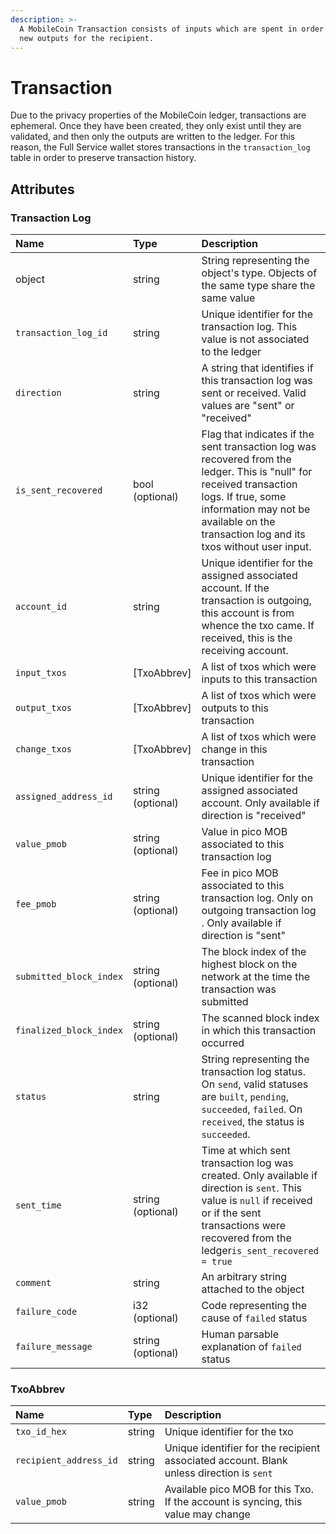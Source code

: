 ```yaml
---
description: >-
  A MobileCoin Transaction consists of inputs which are spent in order to mint
  new outputs for the recipient.
---
```


# Transaction

Due to the privacy properties of the MobileCoin ledger, transactions are ephemeral. Once they have been created, they only exist until they are validated, and then only the outputs are written to the ledger. For this reason, the Full Service wallet stores transactions in the `transaction_log` table in order to preserve transaction history.

## Attributes

### Transaction Log

| Name | Type | Description |
| :--- | :--- | :--- |
| object | string | String representing the object's type. Objects of the same type share the same value |
| `transaction_log_id` | string | Unique identifier for the transaction log. This value is not associated to the ledger |
| `direction` | string | A string that identifies if this transaction log was sent or received. Valid values are "sent" or "received" |
| `is_sent_recovered` | bool \(optional\) | Flag that indicates if the sent transaction log was recovered from the ledger. This is "null" for received transaction logs. If true, some information may not be available on the transaction log and its txos without user input. |
| `account_id` | string | Unique identifier for the assigned associated account. If the transaction is outgoing, this account is from whence the txo came. If received, this is the receiving account. |
| `input_txos` | \[TxoAbbrev\] | A list of txos which were inputs to this transaction |
| `output_txos` | \[TxoAbbrev\] | A list of txos which were outputs to this transaction |
| `change_txos` | \[TxoAbbrev\] | A list of txos which were change in this transaction |
| `assigned_address_id` | string \(optional\) | Unique identifier for the assigned associated account. Only available if direction is "received" |
| `value_pmob` | string \(optional\) | Value in pico MOB associated to this transaction log |
| `fee_pmob` | string \(optional\) | Fee in pico MOB associated to this transaction log. Only on outgoing transaction log . Only available if direction is "sent" |
| `submitted_block_index` | string \(optional\) | The block index of the highest block on the network at the time the transaction was submitted |
| `finalized_block_index` | string \(optional\) | The scanned block index in which this transaction occurred |
| `status` | string | String representing the transaction log status. On `send`, valid statuses are `built`, `pending`, `succeeded`, `failed`. On `received`, the status is `succeeded`. |
| `sent_time` | string \(optional\) | Time at which sent transaction log was created. Only available if direction is `sent`. This value is `null` if received or if the sent transactions were recovered from the ledger`is_sent_recovered = true` |
| `comment` | string | An arbitrary string attached to the object |
| `failure_code` | i32 \(optional\) | Code representing the cause of `failed` status |
| `failure_message` | string \(optional\) | Human parsable explanation of `failed` status |

### TxoAbbrev

| Name | Type | Description |
| :--- | :--- | :--- |
| `txo_id_hex` | string | Unique identifier for the txo |
| `recipient_address_id` | string | Unique identifier for the recipient associated account. Blank unless direction is `sent` |
| `value_pmob` | string | Available pico MOB for this Txo. If the account is syncing, this value may change |
